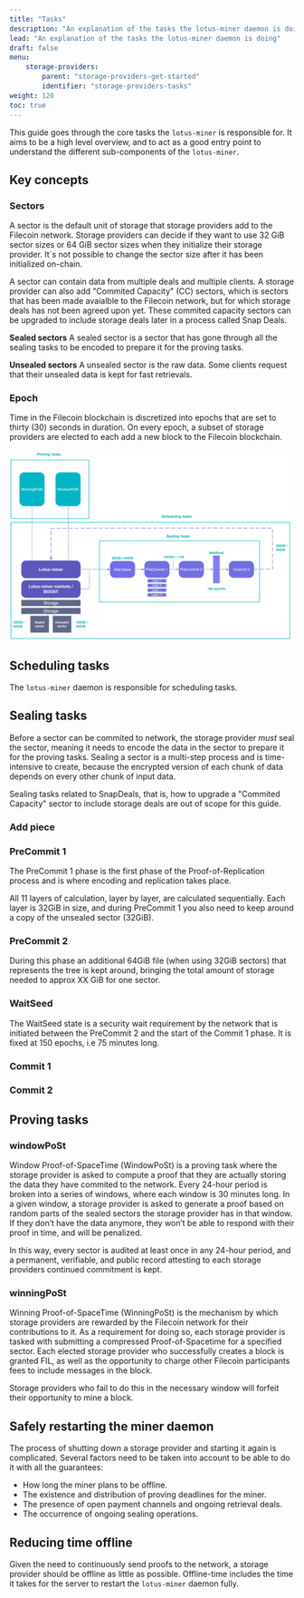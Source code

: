 ```yaml
---
title: "Tasks"
description: "An explanation of the tasks the lotus-miner daemon is doing"
lead: "An explanation of the tasks the lotus-miner daemon is doing"
draft: false
menu:
    storage-providers:
        parent: "storage-providers-get-started"
        identifier: "storage-providers-tasks"
weight: 120
toc: true
---
```


This guide goes through the core tasks the `lotus-miner` is responsible for. It aims to be a high level overview, and to act as a good entry point to understand the different sub-components of the `lotus-miner`.

## Key concepts

### Sectors

A sector is the default unit of storage that storage providers add to the Filecoin network. Storage providers can decide if they want to use 32 GiB sector sizes or 64 GiB sector sizes when they initialize their storage provider. It´s not possible to change the sector size after it has been initialized on-chain.

A sector can contain data from multiple deals and multiple clients. A storage provider can also add "Commited Capacity" (CC) sectors, which is sectors that has been made avaialble to the Filecoin network, but for which storage deals has not been agreed upon yet. These commited capacity sectors can be upgraded to include storage deals later in a process called Snap Deals.

**Sealed sectors**
A sealed sector is a sector that has gone through all the sealing tasks to be encoded to prepare it for the proving tasks.

**Unsealed sectors**
A unsealed sector is the raw data. Some clients request that their unsealed data is kept for fast retrievals.

### Epoch

Time in the Filecoin blockchain is discretized into epochs that are set to thirty (30) seconds in duration. On every epoch, a subset of storage providers are elected to each add a new block to the Filecoin blockchain.

![Overview of the lotus-miner tasks](lotus-miner-tasks.png)

## Scheduling tasks

The `lotus-miner` daemon is responsible for scheduling tasks.

## Sealing tasks

Before a sector can be commited to network, the storage provider *must* seal the sector, meaning it needs to encode the data in the sector to prepare it for the proving tasks. Sealing a sector is a multi-step process and is time-intensive to create, because the encrypted version of each chunk of data depends on every other chunk of input data.

Sealing tasks related to SnapDeals, that is, how to upgrade a "Commited Capacity" sector to include storage deals are out of scope for this guide.

### Add piece

### PreCommit 1

The PreCommit 1 phase is the first phase of the Proof-of-Replication process and is where encoding and replication takes place. 

All 11 layers of calculation, layer by layer, are calculated sequentially. Each layer is 32GiB in size, and during PreCommit 1 you also need to keep around a copy of the unsealed sector (32GiB).

### PreCommit 2

During this phase an additional 64GiB file (when using 32GiB sectors) that represents the tree is kept around, bringing the total amount of storage needed to approx XX GiB for one sector.

### WaitSeed

The WaitSeed state is a security wait requirement by the network that is initiated between the PreCommit 2 and the start of the Commit 1 phase. It is fixed at 150 epochs, i.e 75 minutes long.

### Commit 1

### Commit 2

## Proving tasks

### windowPoSt

Window Proof-of-SpaceTime (WindowPoSt) is a proving task where the storage provider is asked to compute a proof that they are actually storing the data they have commited to the network. Every 24-hour period is broken into a series of windows, where each window is 30 minutes long. In a given window, a storage provider is asked to generate a proof based on random parts of the sealed sectors the storage provider has in that window. If they don’t have the data anymore, they won’t be able to respond with their proof in time, and will be penalized.

In this way, every sector is audited at least once in any 24-hour period, and a permanent, verifiable, and public record attesting to each storage providers continued commitment is kept.

### winningPoSt

Winning Proof-of-SpaceTime (WinningPoSt) is the mechanism by which storage providers are rewarded by the Filecoin network for their contributions to it. As a requirement for doing so, each storage provider is tasked with submitting a compressed Proof-of-Spacetime for a specified sector. Each elected storage provider who successfully creates a block is granted FIL, as well as the opportunity to charge other Filecoin participants fees to include messages in the block.

Storage providers who fail to do this in the necessary window will forfeit their opportunity to mine a block.

## Safely restarting the miner daemon

The process of shutting down a storage provider and starting it again is complicated. Several factors need to be taken into account to be able to do it with all the guarantees:

- How long the miner plans to be offline.
- The existence and distribution of proving deadlines for the miner.
- The presence of open payment channels and ongoing retrieval deals.
- The occurrence of ongoing sealing operations.

## Reducing time offline

Given the need to continuously send proofs to the network, a storage provider should be offline as little as possible. Offline-time includes the time it takes for the server to restart the `lotus-miner` daemon fully.
